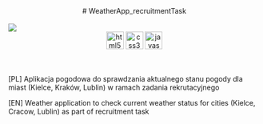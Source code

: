 <div align="center"> # WeatherApp_recruitmentTask </div>
</br>
<img src="https://github.com/Piotrko64/WeatherApp_recruitmentTask/assets/77500425/bb539636-ed58-4d86-82db-042933036efb" align="center"  />
</br>
<div align="center">
<img src="https://user-images.githubusercontent.com/77500425/161312332-1842468e-46e2-4dc6-8996-4b4cc28bc4fd.png" alt="html5" height="35"  align="center" title="HTML" />
<img src="https://user-images.githubusercontent.com/77500425/161312398-ceb134e4-5c2f-41c6-b58c-ccb7329528ba.png" alt="css3" height="35"  align="center" title="CSS"/>
<img src="https://user-images.githubusercontent.com/77500425/161312230-36d37ac5-8801-4313-a68c-c5695c429b70.png" alt="javascript" height="35" align="center" title="JS"/>
</div>
</br>
</br>
</br>
[PL] Aplikacja pogodowa do sprawdzania aktualnego stanu pogody dla miast (Kielce, Kraków, Lublin) w ramach zadania rekrutacyjnego

[EN] Weather application to check current weather status for cities (Kielce, Cracow, Lublin) as part of recruitment task
